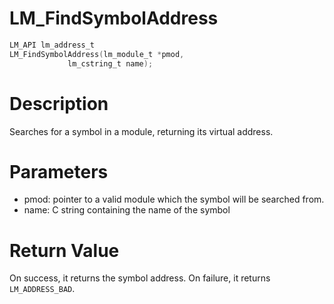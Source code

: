 # LM_FindSymbolAddress

```c
LM_API lm_address_t
LM_FindSymbolAddress(lm_module_t *pmod,
             lm_cstring_t name);
```

# Description

Searches for a symbol in a module, returning its virtual address.

# Parameters

- pmod: pointer to a valid module which the symbol will be searched from.
- name: C string containing the name of the symbol

# Return Value

On success, it returns the symbol address. On failure, it returns `LM_ADDRESS_BAD`.

